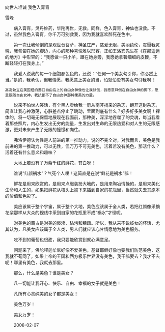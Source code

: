 向世人坦诚 我色入膏肓

雪峰


　　病入膏肓，灵丹妙药，华陀再世，无救。同样，色入膏肓，神仙也没救。不过，虽然我色入膏肓，你千万可别救我，因为我就喜欢醉死在色中。

　　第一次让我倾倒的是观世音菩萨，神圣庄严，慈爱无限，美丽绝伦，震慑我灵魂，我匍匐在她的脚边，内心的那种喜悦难以形容，正如王洛宾先生在《在那遥远的地方》中形容的：“我愿做一只小羊，跟在她身旁，我愿她拿著细细的皮鞭，不断轻轻打在我身上。”

　　我爱人说我的每一个细胞都色色的，还说：“任何一个美女勾引你，你必然上当。”是的，我承认，但我情愿，我愿意上美女的当，怕就怕没有美女勾引我啊！

    高高耸立在美国纽约港口自由岛上的自由女神像也让我倾倒，我愿意拜倒在自由女神的脚下，愿意跟随自由女神，我抗拒不了自由女神那种柔美的力量。

　　说来不怕世人笑话，有个黑人卖给我一册从南非捎来的杂志，翻开这封杂志，简直让我心神激荡，心脏差点停止了跳动，里面到底有什么？好多好多美女啊！裸体的，将一切毫无保留地展现在我面前，那种美，深深地吞噬了的灵魂，每当我看着那些照片，内心生发出无穷的能量，生发出对生命的无限热爱和对人生的无限感激，更对未来产生了无限的憧憬和向往。

　　弗洛伊德认为性是人前进的第一推动力，说的不完全对，对我而言，美色是我前进的第一推动力，可以无性，但万万不可无美色，活着若没有美色，那活什么？活着还有什么意义和趣味？

　　大地上若没有了万紫千红的鲜花，苍白呀！

　　谁说“红颜祸水”？气死个人哩！这简直是在说“鲜花是祸水”嘛！

　　鲜花是用来欣赏的，是用来点缀装扮大地的，是用来陶冶情操的，是用来美化生命和人生的，如果把鲜花从枝头上摘下来插到自家的花瓶里，当然就失去其原本的价值和色彩了。

　　美应该属于整个宇宙，属于整个大地，美色应该属于全人类，若把红颜像采摘花朵那样从大众的视线中采到自家的花瓶里不成“祸水”才怪呢。

　　对美色的霸占是对美的亵渎、玷污和糟踏。所以，我从来不说妓女的坏话，尤其认为，凡美女应该属于全人类，男人们就应该心甘情愿地为美色服务。

　　吃不到的葡萄也很甜，我只要能欣赏到就心满意足。

　　问题来了，佛陀释迦牟尼好像不爱美色，基督耶稣好像也要我们防范美色，这我就不苟同了，如果上帝的王国和西方极乐世界没有美色，我干嘛要去？我才不去呢！哪里有美色，我就去那里。

　　那么，什么是美色？谁是美女？

　　凡一切能让我开心、快乐、自由、幸福的女子就是美色！

　　凡所有心灵纯美的女子都是美女！

　　美色万岁！

　　美女万岁！

　　2008-02-07



